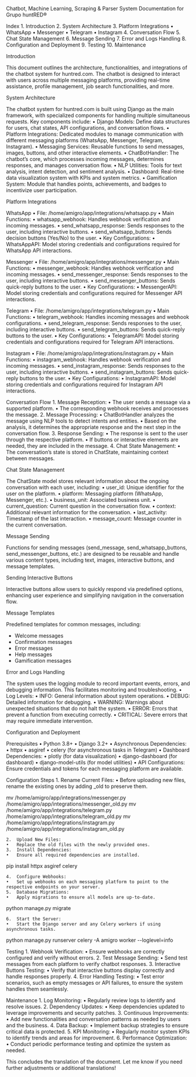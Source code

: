 Chatbot, Machine Learning, Scraping & Parser System Documentation for Grupo huntRED®

Index
	1.	Introduction
	2.	System Architecture
	3.	Platform Integrations
	•	WhatsApp
	•	Messenger
	•	Telegram
	•	Instagram
	4.	Conversation Flow
	5.	Chat State Management
	6.	Message Sending
	7.	Error and Logs Handling
	8.	Configuration and Deployment
	9.	Testing
	10.	Maintenance

Introduction

This document outlines the architecture, functionalities, and integrations of the chatbot system for huntred.com. The chatbot is designed to interact with users across multiple messaging platforms, providing real-time assistance, profile management, job search functionalities, and more.

System Architecture

The chatbot system for huntred.com is built using Django as the main framework, with specialized components for handling multiple simultaneous requests. Key components include:
	•	Django Models: Define data structures for users, chat states, API configurations, and conversation flows.
	•	Platform Integrations: Dedicated modules to manage communication with different messaging platforms (WhatsApp, Messenger, Telegram, Instagram).
	•	Messaging Services: Reusable functions to send messages, images, buttons, and other interactive elements.
	•	ChatBotHandler: The chatbot’s core, which processes incoming messages, determines responses, and manages conversation flow.
	•	NLP Utilities: Tools for text analysis, intent detection, and sentiment analysis.
	•	Dashboard: Real-time data visualization system with KPIs and system metrics.
	•	Gamification System: Module that handles points, achievements, and badges to incentivize user participation.

Platform Integrations

WhatsApp
	•	File: /home/amigro/app/integrations/whatsapp.py
	•	Main Functions:
	•	whatsapp_webhook: Handles webhook verification and incoming messages.
	•	send_whatsapp_response: Sends responses to the user, including interactive buttons.
	•	send_whatsapp_buttons: Sends decision buttons (Yes/No) to the user.
	•	Key Configurations:
	•	WhatsAppAPI: Model storing credentials and configurations required for WhatsApp API interactions.

Messenger
	•	File: /home/amigro/app/integrations/messenger.py
	•	Main Functions:
	•	messenger_webhook: Handles webhook verification and incoming messages.
	•	send_messenger_response: Sends responses to the user, including interactive buttons.
	•	send_messenger_buttons: Sends quick-reply buttons to the user.
	•	Key Configurations:
	•	MessengerAPI: Model storing credentials and configurations required for Messenger API interactions.

Telegram
	•	File: /home/amigro/app/integrations/telegram.py
	•	Main Functions:
	•	telegram_webhook: Handles incoming messages and webhook configurations.
	•	send_telegram_response: Sends responses to the user, including interactive buttons.
	•	send_telegram_buttons: Sends quick-reply buttons to the user.
	•	Key Configurations:
	•	TelegramAPI: Model storing credentials and configurations required for Telegram API interactions.

Instagram
	•	File: /home/amigro/app/integrations/instagram.py
	•	Main Functions:
	•	instagram_webhook: Handles webhook verification and incoming messages.
	•	send_instagram_response: Sends responses to the user, including interactive buttons.
	•	send_instagram_buttons: Sends quick-reply buttons to the user.
	•	Key Configurations:
	•	InstagramAPI: Model storing credentials and configurations required for Instagram API interactions.

Conversation Flow
	1.	Message Reception:
	•	The user sends a message via a supported platform.
	•	The corresponding webhook receives and processes the message.
	2.	Message Processing:
	•	ChatBotHandler analyzes the message using NLP tools to detect intents and entities.
	•	Based on the analysis, it determines the appropriate response and the next step in the conversation flow.
	3.	Response Sending:
	•	The response is sent to the user through the respective platform.
	•	If buttons or interactive elements are needed, they are included in the message.
	4.	Chat State Management:
	•	The conversation’s state is stored in ChatState, maintaining context between messages.

Chat State Management

The ChatState model stores relevant information about the ongoing conversation with each user, including:
	•	user_id: Unique identifier for the user on the platform.
	•	platform: Messaging platform (WhatsApp, Messenger, etc.).
	•	business_unit: Associated business unit.
	•	current_question: Current question in the conversation flow.
	•	context: Additional relevant information for the conversation.
	•	last_activity: Timestamp of the last interaction.
	•	message_count: Message counter in the current conversation.

Message Sending

Functions for sending messages (send_message, send_whatsapp_buttons, send_messenger_buttons, etc.) are designed to be reusable and handle various content types, including text, images, interactive buttons, and message templates.

Sending Interactive Buttons

Interactive buttons allow users to quickly respond via predefined options, enhancing user experience and simplifying navigation in the conversation flow.

Message Templates

Predefined templates for common messages, including:
- Welcome messages
- Confirmation messages
- Error messages
- Help messages
- Gamification messages

Error and Logs Handling

The system uses the logging module to record important events, errors, and debugging information. This facilitates monitoring and troubleshooting.
	•	Log Levels:
	•	INFO: General information about system operations.
	•	DEBUG: Detailed information for debugging.
	•	WARNING: Warnings about unexpected situations that do not halt the system.
	•	ERROR: Errors that prevent a function from executing correctly.
	•	CRITICAL: Severe errors that may require immediate intervention.

Configuration and Deployment

Prerequisites
	•	Python 3.8+
	•	Django 3.2+
	•	Asynchronous Dependencies:
	•	httpx
	•	asgiref
	•	celery (for asynchronous tasks in Telegram)
	•	Dashboard Dependencies:
	•	plotly (for data visualization)
	•	django-dashboard (for dashboard)
	•	django-model-utils (for model utilities)
	•	API Configurations: Ensure credentials and tokens for each messaging platform are available.

Configuration Steps
	1.	Rename Current Files:
	•	Before uploading new files, rename the existing ones by adding _old to preserve them.

mv /home/amigro/app/integrations/messenger.py /home/amigro/app/integrations/messenger_old.py
mv /home/amigro/app/integrations/telegram.py /home/amigro/app/integrations/telegram_old.py
mv /home/amigro/app/integrations/instagram.py /home/amigro/app/integrations/instagram_old.py


	2.	Upload New Files:
	•	Replace the old files with the newly provided ones.
	3.	Install Dependencies:
	•	Ensure all required dependencies are installed.

pip install httpx asgiref celery


	4.	Configure Webhooks:
	•	Set up webhooks on each messaging platform to point to the respective endpoints on your server.
	5.	Database Migrations:
	•	Apply migrations to ensure all models are up-to-date.

python manage.py migrate


	6.	Start the Server:
	•	Start the Django server and any Celery workers if using asynchronous tasks.

python manage.py runserver
celery -A amigro worker --loglevel=info



Testing
	1.	Webhook Verification:
	•	Ensure webhooks are correctly configured and verify without errors.
	2.	Test Message Sending:
	•	Send test messages from each platform to verify chatbot responses.
	3.	Interactive Buttons Testing:
	•	Verify that interactive buttons display correctly and handle responses properly.
	4.	Error Handling Testing:
	•	Test error scenarios, such as empty messages or API failures, to ensure the system handles them seamlessly.

Maintenance
	1. Log Monitoring:
	• Regularly review logs to identify and resolve issues.
	2. Dependency Updates:
	• Keep dependencies updated to leverage improvements and security patches.
	3. Continuous Improvements:
	• Add new functionalities and conversation patterns as needed by users and the business.
	4. Data Backup:
	• Implement backup strategies to ensure critical data is protected.
	5. KPI Monitoring:
	• Regularly monitor system KPIs to identify trends and areas for improvement.
	6. Performance Optimization:
	• Conduct periodic performance testing and optimize the system as needed.

This concludes the translation of the document. Let me know if you need further adjustments or additional translations!

